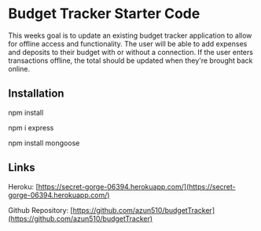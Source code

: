 # Budget Tracker Starter Code

This weeks goal is to update an existing budget tracker application to allow for offline access and functionality. The user will be able to add expenses and deposits to their budget with or without a connection. If the user enters transactions offline, the total should be updated when they're brought back online.

## Installation
npm install 

npm i express

npm install mongoose

## Links

Heroku: [https://secret-gorge-06394.herokuapp.com/](https://secret-gorge-06394.herokuapp.com/)

Github Repository: [https://github.com/azun510/budgetTracker](https://github.com/azun510/budgetTracker)